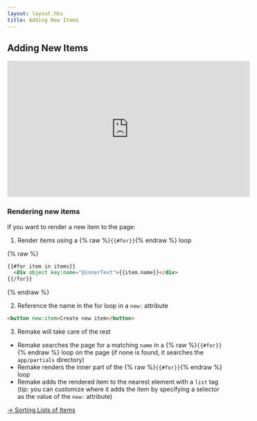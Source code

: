 ```yaml
---
layout: layout.hbs
title: Adding New Items
---
```


## Adding New Items

<iframe width="560" height="315" src="https://www.youtube.com/embed/vuzgBFdo_s8" frameborder="0" allow="accelerometer; autoplay; clipboard-write; encrypted-media; gyroscope; picture-in-picture" allowfullscreen></iframe>

### Rendering new items

If you want to render a new item to the page:

1. Render items using a {% raw %}`{{#for}}`{% endraw %} loop

{% raw %}
```html
{{#for item in items}}
  <div object key:name="@innerText">{{item.name}}</div>
{{/for}}
```
{% endraw %}

2. Reference the name in the for loop in a `new:` attribute

```html
<button new:item>Create new item</button>
```

3. Remake will take care of the rest

- Remake searches the page for a matching `name` in a {% raw %}`{{#for}}`{% endraw %} loop on the page (if none is found, it searches the `app/partials` directory)
- Remake renders the inner part of the {% raw %}`{{#for}}`{% endraw %} loop
- Remake adds the rendered item to the nearest element with a `list` tag (tip: you can customize where it adds the item by specifying a selector as the value of the `new:` attribute)


<div class="spacer--8"></div>

<a class="slanted-link" href="/sorting-lists-of-items/"><span>&rarr; Sorting Lists of Items</span></a>
